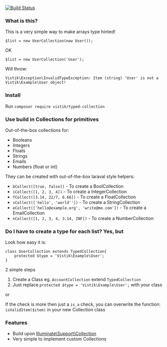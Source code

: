 [![Build Status](https://travis-ci.org/vistik/type-hinted-arrays.svg?branch=master)](https://travis-ci.org/vistik/type-hinted-arrays)

### What is this?

This is a very simple way to make arrays type hinted!

`$list = new UserCollection(new User());`

OK

`$list = new UserCollection('User');`

Will throw:

`Vistik\Exception\InvalidTypeException: Item (string) 'User' is not a Vistik\Example\User object!`

### Install
Run `composer require vistik/typed-collection`

### Use build in Collections for primitives
Out-of-the-box collections for:
 - Booleans
 - Integers
 - Floats
 - Strings
 - Emails
 - Numbers (float or int)
 
They can be created with out-of-the-box laraval style helpers:

- `bCollect([true, false])` - To create a BoolCollection
- `iCollect([1, 2, 3, 4])` - To create a IntegerCollection
- `fCollect([3.14, 22/7, 6.66])` - To create a FloatCollection
- `sCollect(['hello', 'world''])` - To create a StringCollection
- `eCollect(['hello@example.org', 'write@me.com'])` - To create a EmailCollection
- `nCollect([1, 2, 3, 4, 3.14, INF])` - To create a NumberCollection

### Do I have to create a type for each list? Yes, but
Look how easy it is:

    class UserCollection extends TypedCollection{
        protected $type = 'Vistik\Example\User';
    }

2 simple steps

1) Create a Class eg. `AccountCollection` extend `TypedCollection`  
2) Just replace `protected $type = 'Vistik\Example\User';` with your class

or

If the check is more then just a `is_a` check, you can overwrite the function: `isValidItem($item)` in your new Collection class

### Features

* Build upon [Illuminate\Support\Collection](https://github.com/illuminate/support)
* Very simple to implement custom Collections
